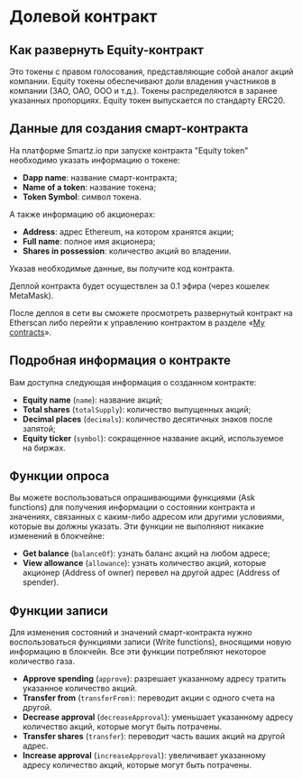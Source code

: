 # Долевой контракт
## Как развернуть Equity-контракт

Это токены с правом голосования, представляющие собой аналог акций компании.  Equity токены обеспечивают доли владения участников в компании (ЗАО, ОАО, ООО и т.д.). Токены распределяются в заранее указанных пропорциях.
Equity токен выпускается по стандарту ERC20.

## Данные для создания смарт-контракта

На платформе Smartz.io при запуске контракта "Equity token" необходимо указать информацию о токене:

* **Dapp name**: название смарт-контракта;
* **Name of a token**: название токена;
* **Token Symbol**: символ токена.

А также информацию об акционерах:

* **Address**: адрес Ethereum, на котором хранятся акции;
* **Full name**: полное имя акционера;
* **Shares in possession**: количество акций во владении.

Указав необходимые данные, вы получите код контракта.  

Деплой контракта будет осуществлен за 0.1 эфира (через кошелек MetaMask).

После деплоя в сети вы сможете просмотреть развернутый контракт на Etherscan либо перейти к управлению контрактом в разделе «[My contracts](https://smartz.io/dashboard)».

## Подробная информация о контракте

Вам доступна следующая информация о созданном контракте:

* **Equity name** (`name`): название акций;
* **Total shares** (`totalSupply`): количество выпущенных акций;
* **Decimal places** (`decimals`): количество десятичных знаков после запятой;
* **Equity ticker** (`symbol`): сокращенное название акций, используемое на биржах.

## Функции опроса

Вы можете воспользоваться опрашивающими функциями (Ask functions) для получения информации о состоянии контракта и значениях, связанных с каким-либо адресом или другими условиями, которые вы должны указать. Эти функции не выполняют никакие изменений в блокчейне:

* **Get balance** (`balanceOf`): узнать баланс акций на любом адресе;
* **View allowance** (`allowance`): узнать количество акций, которые акционер (Address of owner) перевел на другой адрес (Address of spender).

## Функции записи

Для изменения состояний и значений смарт-контракта нужно воспользоваться функциями записи (Write functions), вносящими новую информацию в блокчейн. Все эти функции потребляют некоторое количество газа.

* **Approve spending** (`approve`): разрешает указанному адресу тратить указанное количество акций.
* **Transfer from** (`transferFrom)`: переводит акции с одного счета на другой.
* **Decrease approval** (`decreaseApproval`): уменьшает указанному адресу количество акций, которые могут быть потрачены.
* **Transfer shares** (`transfer`): переводит часть ваших акций на другой адрес.
* **Increase approval** (`increaseApproval`): увеличивает указанному адресу количество акций, которые могут быть потрачены.
